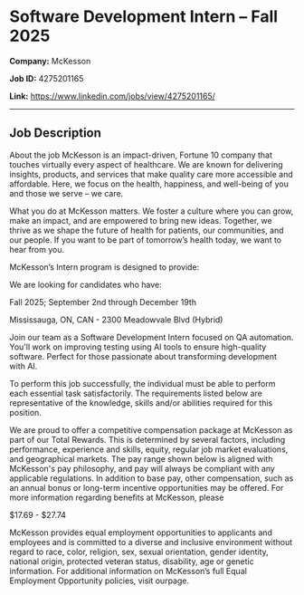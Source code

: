 # Software Development Intern – Fall 2025

**Company:** McKesson

**Job ID:** 4275201165

**Link:** https://www.linkedin.com/jobs/view/4275201165/

---

## Job Description

About the job
McKesson is an impact-driven, Fortune 10 company that touches virtually every aspect of healthcare. We are known for delivering insights, products, and services that make quality care more accessible and affordable. Here, we focus on the health, happiness, and well-being of you and those we serve – we care.

What you do at McKesson matters. We foster a culture where you can grow, make an impact, and are empowered to bring new ideas. Together, we thrive as we shape the future of health for patients, our communities, and our people. If you want to be part of tomorrow’s health today, we want to hear from you.



McKesson’s Intern program is designed to provide:




We are looking for candidates who have:




Fall 2025; September 2nd through December 19th

Mississauga, ON, CAN - 2300 Meadowvale Blvd (Hybrid)



Join our team as a Software Development Intern focused on QA automation. You'll work on improving testing using AI tools to ensure high-quality software. Perfect for those passionate about transforming development with AI.








To perform this job successfully, the individual must be able to perform each essential task satisfactorily. The requirements listed below are representative of the knowledge, skills and/or abilities required for this position.




We are proud to offer a competitive compensation package at McKesson as part of our Total Rewards. This is determined by several factors, including performance, experience and skills, equity, regular job market evaluations, and geographical markets. The pay range shown below is aligned with McKesson's pay philosophy, and pay will always be compliant with any applicable regulations. In addition to base pay, other compensation, such as an annual bonus or long-term incentive opportunities may be offered. For more information regarding benefits at McKesson, please



$17.69 - $27.74



McKesson provides equal employment opportunities to applicants and employees and is committed to a diverse and inclusive environment without regard to race, color, religion, sex, sexual orientation, gender identity, national origin, protected veteran status, disability, age or genetic information. For additional information on McKesson’s full Equal Employment Opportunity policies, visit ourpage.
